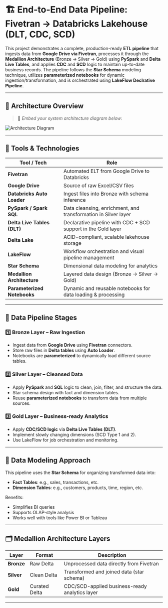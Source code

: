 # 🏗️ End-to-End Data Pipeline: Fivetran → Databricks Lakehouse (DLT, CDC, SCD)

This project demonstrates a complete, production-ready **ETL pipeline** that ingests data from **Google Drive via Fivetran**, processes it through the **Medallion Architecture** (Bronze → Silver → Gold) using **PySpark** and **Delta Live Tables**, and applies **CDC** and **SCD** logic to maintain up-to-date business records. The pipeline follows the **Star Schema** modeling technique, utilizes **parameterized notebooks** for dynamic ingestion/transformation, and is orchestrated using **LakeFlow Declrative Pipeline**.

---

## 🧭 Architecture Overview

> 📌 *Embed your system architecture diagram below:*

![Architecture Diagram](images/architecture-diagram.png)

---

## 🧰 Tools & Technologies

| Tool / Tech                 | Role                                                                 |
|-----------------------------|----------------------------------------------------------------------|
| **Fivetran**                | Automated ELT from Google Drive to Databricks                       |
| **Google Drive**            | Source of raw Excel/CSV files                                       |
| **Databricks Auto Loader**  | Ingest files into Bronze with schema inference                      |
| **PySpark / Spark SQL**     | Data cleansing, enrichment, and transformation in Silver layer      |
| **Delta Live Tables (DLT)** | Declarative pipeline with CDC + SCD support in the Gold layer       |
| **Delta Lake**              | ACID-compliant, scalable lakehouse storage                          |
| **LakeFlow**                | Workflow orchestration and visual pipeline management               |
| **Star Schema**             | Dimensional data modeling for analytics                             |
| **Medallion Architecture**  | Layered data design (Bronze → Silver → Gold)                        |
| **Parameterized Notebooks** | Dynamic and reusable notebooks for data loading & processing        |

---

## 🔄 Data Pipeline Stages

### 1️⃣ Bronze Layer – Raw Ingestion

- Ingest data from **Google Drive** using **Fivetran** connectors.
- Store raw files in **Delta tables** using **Auto Loader**.
- Notebooks are **parameterized** to dynamically load different source tables.

### 2️⃣ Silver Layer – Cleansed Data

- Apply **PySpark** and **SQL** logic to clean, join, filter, and structure the data.
- Star schema design with fact and dimension tables.
- Reuse **parameterized notebooks** to transform data from multiple sources.

### 3️⃣ Gold Layer – Business-ready Analytics

- Apply **CDC/SCD logic** via **Delta Live Tables (DLT)**.
- Implement slowly changing dimensions (SCD Type 1 and 2).
- Use LakeFlow for job orchestration and monitoring.

---

## 🌟 Data Modeling Approach

This pipeline uses the **Star Schema** for organizing transformed data into:
- **Fact Tables**: e.g., sales, transactions, etc.
- **Dimension Tables**: e.g., customers, products, time, region, etc.

Benefits:
- Simplifies BI queries
- Supports OLAP-style analysis
- Works well with tools like Power BI or Tableau

---

## 🗂️ Medallion Architecture Layers

| Layer      | Format      | Description                                        |
|------------|-------------|----------------------------------------------------|
| **Bronze** | Raw Delta   | Unprocessed data directly from Fivetran            |
| **Silver** | Clean Delta | Transformed and joined data (star schema)          |
| **Gold**   | Curated Delta| CDC/SCD-applied business-ready analytics layer     |

---


